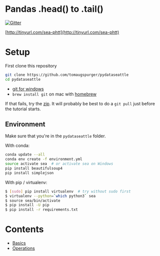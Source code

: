 Pandas .head() to .tail()
=========================

[![Gitter](https://badges.gitter.im/Join%20Chat.svg)](https://gitter.im/TomAugspurger/PyDataSeattle?utm_source=badge&utm_medium=badge&utm_campaign=pr-badge&utm_content=badge)

[http://tinyurl.com/sea-phtt](http://tinyurl.com/sea-phtt)

Setup
=====

First clone this repository

```bash
git clone https://github.com/tomaugspurger/pydataseattle
cd pydataseattle
```

- [git for windows](https://msysgit.github.io)
- `brew install git` on mac with [homebrew](http://brew.sh)

If that fails, try the [zip](https://github.com/TomAugspurger/PyDataSeattle/archive/master.zip).
It will probably be best to do a `git pull` just before the tutorial starts.

## Environment

Make sure that you're in the `pydataseattle` folder.

With conda:

```bash
conda update --all
conda env create -f environment.yml
source activate sea  # or activate sea on Windows
pip install beautifulsoup4
pip install simplejson
```

With pip / virtualenv:

```bash
$ [sudo] pip install virtualenv  # try without sudo first
$ virtualenv --python=`which python3` sea
$ source sea/bin/activate
$ pip install -U pip
$ pip install -r requirements.txt
```

Contents
========

- [Basics](notebooks/Basics.ipynb)
- [Operations](notebooks/operations.ipynb)
